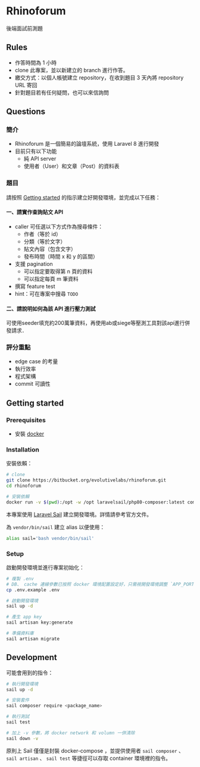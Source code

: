 # Rhinoforum

後端面試前測題

## Rules

- 作答時間為 1 小時
- clone 此專案，並以新建立的 branch 進行作答。
- 繳交方式：以個人帳號建立 repository，在收到題目 3 天內將 repository URL 寄回
- 針對題目若有任何疑問，也可以來信詢問

## Questions

### 簡介
- Rhinoforum 是一個簡易的論壇系統，使用 Laravel 8 進行開發
- 目前只有以下功能
    - 純 API server
    - 使用者（User）和文章（Post）的資料表

### 題目
請按照 [Getting started](#getting-started) 的指示建立好開發環境，並完成以下任務：

#### 一、請實作查詢貼文 API
- caller 可任選以下方式作為搜尋條件：
    - 作者（等於 id）
    - 分類（等於文字）
    - 貼文內容（包含文字）
    - 發布時間（時間 x 和 y 的區間）
- 支援 pagination
    - 可以指定要取得第 n 頁的資料
    - 可以指定每頁 m 筆資料
- 撰寫 feature test
- hint：可在專案中搜尋 `TODO`

#### 二、請說明如何為該 API 進行壓力測試

可使用seeder填充約200萬筆資料，再使用ab或siege等壓測工具對該api進行併發請求．

### 評分重點
- edge case 的考量
- 執行效率
- 程式架構
- commit 可讀性


## Getting started

### Prerequisites
- 安裝 [docker](https://docker.com/)

### Installation

安裝依賴：

```bash
# clone
git clone https://bitbucket.org/evolutivelabs/rhinoforum.git
cd rhinoforum

# 安裝依賴
docker run -v $(pwd):/opt -w /opt laravelsail/php80-composer:latest composer install
```

本專案使用 [Laravel Sail](https://laravel.com/docs/8.x/sail) 建立開發環境。詳情請參考官方文件。

為 `vendor/bin/sail` 建立 alias 以便使用：

```bash
alias sail='bash vendor/bin/sail'
```

### Setup

啟動開發環境並進行專案初始化：

```bash
# 複製 .env
# DB、 cache 連線參數已按照 docker 環境配置設定好，只需視開發環境調整 `APP_PORT`
cp .env.example .env

# 啟動開發環境
sail up -d

# 產生 app key
sail artisan key:generate

# 準備資料庫
sail artisan migrate
```

## Development

可能會用到的指令：

```bash
# 執行開發環境
sail up -d

# 安裝套件
sail composer require <package_name>

# 執行測試
sail test

# 加上 -v 參數，將 docker network 和 volumn 一併清除
sail down -v
```

原則上 Sail 僅僅是封裝 docker-compose ，並提供使用者 `sail composer` 、 `sail artisan` 、 `sail test` 等捷徑可以存取 container 環境裡的指令。

